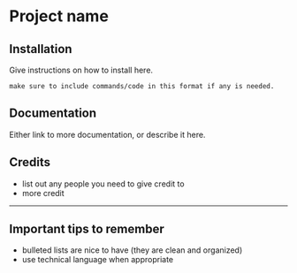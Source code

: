 # Project name

## Installation 
Give instructions on how to install here. 
```
make sure to include commands/code in this format if any is needed. 
```

## Documentation 
Either link to more documentation, or describe it here. 

## Credits 
* list out any people you need to give credit to
* more credit

-----------------------------------------------------------------------------------------
## Important tips to remember
* bulleted lists are nice to have (they are clean and organized)
* use technical language when appropriate
